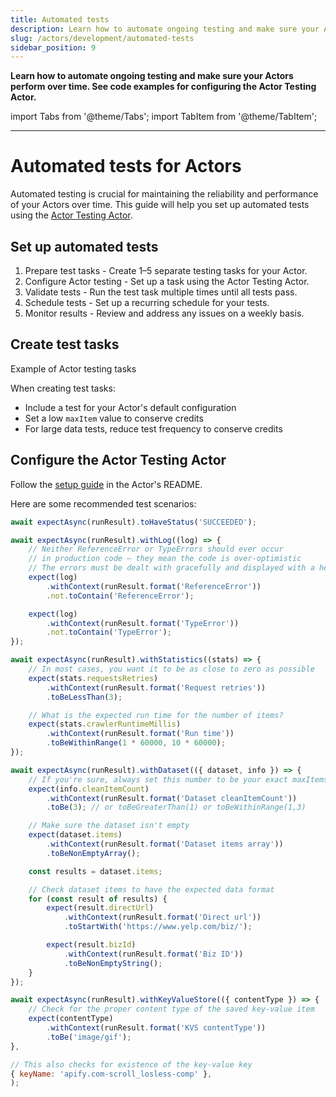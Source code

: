 ```yaml
---
title: Automated tests
description: Learn how to automate ongoing testing and make sure your Actors perform over time. See code examples for configuring the Actor Testing Actor.
slug: /actors/development/automated-tests
sidebar_position: 9
---
```


**Learn how to automate ongoing testing and make sure your Actors perform over time. See code examples for configuring the Actor Testing Actor.**

import Tabs from '@theme/Tabs';
import TabItem from '@theme/TabItem';

---

# Automated tests for Actors

Automated testing is crucial for maintaining the reliability and performance of your Actors over time. This guide will help you set up automated tests using the [Actor Testing Actor](https://apify.com/pocesar/actor-testing).

## Set up automated tests

1. Prepare test tasks - Create 1–5 separate testing tasks for your Actor.
1. Configure Actor testing - Set up a task using the Actor Testing Actor.
1. Validate tests - Run the test task multiple times until all tests pass.
1. Schedule tests - Set up a recurring schedule for your tests.
1. Monitor results - Review and address any issues on a weekly basis.

## Create test tasks

Example of Actor testing tasks

When creating test tasks:

* Include a test for your Actor's default configuration
* Set a low `maxItem` value to conserve credits
* For large data tests, reduce test frequency to conserve credits

## Configure the Actor Testing Actor

Follow the [setup guide](https://apify.com/pocesar/actor-testing) in the Actor's README.

Here are some recommended test scenarios:

<Tabs groupId="main">
<TabItem value="Run status" label="Run status">

```js
await expectAsync(runResult).toHaveStatus('SUCCEEDED');
```

</TabItem>
<TabItem value="Crash information from the log" label="Crash information from the log">


```js
await expectAsync(runResult).withLog((log) => {
    // Neither ReferenceError or TypeErrors should ever occur
    // in production code – they mean the code is over-optimistic
    // The errors must be dealt with gracefully and displayed with a helpful message to the user
    expect(log)
        .withContext(runResult.format('ReferenceError'))
        .not.toContain('ReferenceError');

    expect(log)
        .withContext(runResult.format('TypeError'))
        .not.toContain('TypeError');
});
```

</TabItem>
<TabItem value="Information from statistics (runtime, retries)" label="Information from statistics (runtime, retries)">

```js
await expectAsync(runResult).withStatistics((stats) => {
    // In most cases, you want it to be as close to zero as possible
    expect(stats.requestsRetries)
        .withContext(runResult.format('Request retries'))
        .toBeLessThan(3);

    // What is the expected run time for the number of items?
    expect(stats.crawlerRuntimeMillis)
        .withContext(runResult.format('Run time'))
        .toBeWithinRange(1 * 60000, 10 * 60000);
});
```

</TabItem>
<TabItem value="Information about and from within the dataset" label="Information about and from within the dataset">

```js
await expectAsync(runResult).withDataset(({ dataset, info }) => {
    // If you're sure, always set this number to be your exact maxItems
    expect(info.cleanItemCount)
        .withContext(runResult.format('Dataset cleanItemCount'))
        .toBe(3); // or toBeGreaterThan(1) or toBeWithinRange(1,3)

    // Make sure the dataset isn't empty
    expect(dataset.items)
        .withContext(runResult.format('Dataset items array'))
        .toBeNonEmptyArray();

    const results = dataset.items;

    // Check dataset items to have the expected data format
    for (const result of results) {
        expect(result.directUrl)
            .withContext(runResult.format('Direct url'))
            .toStartWith('https://www.yelp.com/biz/');

        expect(result.bizId)
            .withContext(runResult.format('Biz ID'))
            .toBeNonEmptyString();
    }
});
```

</TabItem>
<TabItem value="Information about the key-value store" label="Information about the key-value store">

```js
await expectAsync(runResult).withKeyValueStore(({ contentType }) => {
    // Check for the proper content type of the saved key-value item
    expect(contentType)
        .withContext(runResult.format('KVS contentType'))
        .toBe('image/gif');
},

// This also checks for existence of the key-value key
{ keyName: 'apify.com-scroll_losless-comp' },
);
```

</TabItem>
</Tabs>
